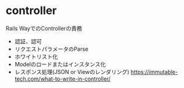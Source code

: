 # controller
Rails WayでのControllerの責務
- 認証、認可
- リクエストパラメータのParse
- ホワイトリスト化
- Modelのロードまたはインスタンス化
- レスポンス処理(JSON or Viewのレンダリング)
https://immutable-tech.com/what-to-write-in-controller/